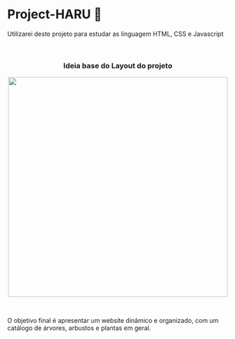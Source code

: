 # Project-HARU :cherry_blossom:
<p> Utilizarei deste projeto para estudar as linguagem HTML, CSS e Javascript </p>

<br>
<h3 align="center">Ideia base do Layout do projeto</h3>
<p align="center">
  <a href="#">
    <img align="center" width="500" src="#" />
  </a>
</p>
<br>

<p>O objetivo final é apresentar um website dinâmico e organizado, com um catálogo de árvores, arbustos e plantas em geral.</p>
